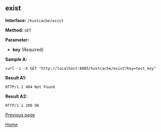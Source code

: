 ## exist ##

**Interface:** `/hustcache/exist`

**Method:** `GET`

**Parameter:** 

*  **key** (Required)  

**Sample A:**

    curl -i -X GET "http://localhost:8085/hustcache/exist?key=test_key"

**Result A1:**

	HTTP/1.1 404 Not Found
	
**Result A2:**

	HTTP/1.1 200 OK
	
[Previous page](../hustdb.md)

[Home](../../../index.md)